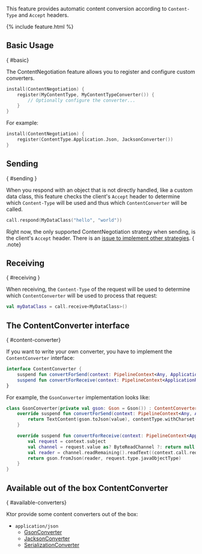[//]: # (title: Content Negotiation)
[//]: # (caption: Content conversion based on Content-Type and Accept headers)
[//]: # (category: servers)
[//]: # (permalink: /servers/features/content-negotiation.html)
[//]: # (feature: feature)
[//]: # (artifact: io.ktor)
[//]: # (class: io.ktor.features.ContentNegotiation)
[//]: # (children: /servers/features/content-negotiation/)
[//]: # (redirect_from: redirect_from)
[//]: # (- /features/content-negotiation.html: - /features/content-negotiation.html)
[//]: # (ktor_version_review: 1.0.0)

This feature provides automatic content conversion according to `Content-Type` and `Accept` headers.

{% include feature.html %}

## Basic Usage
{ #basic}

The ContentNegotiation feature allows you to register and configure custom converters.

```kotlin
install(ContentNegotiation) {
    register(MyContentType, MyContentTypeConverter()) {
        // Optionally configure the converter...
    }
}
```

For example:

```kotlin
install(ContentNegotiation) {
    register(ContentType.Application.Json, JacksonConverter())
}
```

## Sending
{ #sending }

When you respond with an object that is not directly handled, like a custom data class,
this feature checks the client's `Accept` header to determine which `Content-Type` will be 
used and thus which `ContentConverter` will be called.

```kotlin
call.respond(MyDataClass("hello", "world"))
```

Right now, the only supported ContentNegotiation strategy when sending, is the
client's `Accept` header. There is an [issue to implement other strategies](https://github.com/ktorio/ktor/issues/357).
{ .note} 

## Receiving
{ #receiving }

When receiving, the `Content-Type` of the request will be used to determine
which `ContentConverter` will be used to process that request:

```kotlin
val myDataClass = call.receive<MyDataClass>()
```

## The ContentConverter interface
{ #content-converter}

If you want to write your own converter, you have to implement the `ContentConverter` interface:

```kotlin
interface ContentConverter {
    suspend fun convertForSend(context: PipelineContext<Any, ApplicationCall>, contentType: ContentType, value: Any): Any?
    suspend fun convertForReceive(context: PipelineContext<ApplicationReceiveRequest, ApplicationCall>): Any?
}
```

For example, the `GsonConverter` implementation looks like:

```kotlin
class GsonConverter(private val gson: Gson = Gson()) : ContentConverter {
    override suspend fun convertForSend(context: PipelineContext<Any, ApplicationCall>, contentType: ContentType, value: Any): Any? {
        return TextContent(gson.toJson(value), contentType.withCharset(context.call.suitableCharset()))
    }

    override suspend fun convertForReceive(context: PipelineContext<ApplicationReceiveRequest, ApplicationCall>): Any? {
        val request = context.subject
        val channel = request.value as? ByteReadChannel ?: return null
        val reader = channel.readRemaining().readText((context.call.request.contentCharset() ?: Charsets.UTF_8).newDecoder()).reader()
        return gson.fromJson(reader, request.type.javaObjectType)
    }
}
```

## Available out of the box ContentConverter
{ #available-converters}

Ktor provide some content converters out of the box:

* `application/json`
    * [GsonConverter](/servers/features/content-negotiation/gson.html)
    * [JacksonConverter](/servers/features/content-negotiation/jackson.html)
    * [SerializationConverter](/servers/features/content-negotiation/serialization-converter.html)